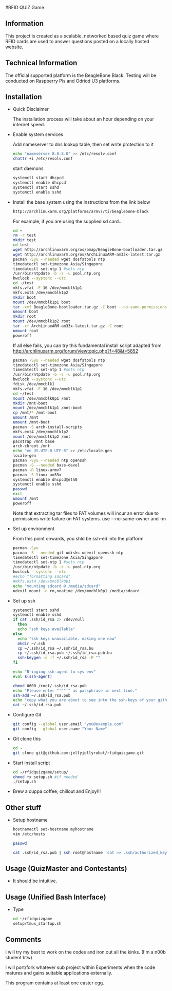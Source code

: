 #RFID QUIZ Game


## Information

This project is created as a scalable, networked based quiz game where RFID cards are used to answer questions posted on a locally hosted website.

## Technical Information

The official supported platform is the BeagleBone Black.
Testing will be conducted on Raspberry Pis and Odriod U3 platforms.

## Installation

- Quick Disclaimer

  The installation process will take about an hour depending on your internet speed.

- Enable system services

  Add nameserver to dns lookup table, then set write protection to it

  ```sh
  echo "nameserver 8.8.8.8" >> /etc/resolv.conf
  chattr +i /etc/resolv.conf
  ```

  start daemons

  ```sh
  systemctl start dhcpcd
  systemctl enable dhcpcd
  systemctl start sshd
  systemctl enable sshd
  ```

- Install the base system using the instructions from the link below

  ```html
  http://archlinuxarm.org/platforms/armv7/ti/beaglebone-black
  ```

  For example, if you are using the supplied sd card...

  ```sh
  cd ~
  rm -r test
  mkdir test
  cd test
  wget http://archlinuxarm.org/os/omap/BeagleBone-bootloader.tar.gz
  wget http://archlinuxarm.org/os/ArchLinuxARM-am33x-latest.tar.gz
  pacman -Syu --needed wget dosfstools ntp
  timedatectl set-timezone Asia/Singapore
  timedatectl set-ntp 1 #sets ntp
  /usr/bin/ntpdate -b -s -u pool.ntp.org
  hwclock --systohc --utc
  cd ~/test
  mkfs.vfat -F 16 /dev/mmcblk1p1
  mkfs.ext4 /dev/mmcblk1p2
  mkdir boot
  mount /dev/mmcblk1p1 boot
  tar -xvf BeagleBone-bootloader.tar.gz -C boot --no-same-permissions --no-same-owner --touch
  umount boot
  mkdir root
  mount /dev/mmcblk1p2 root
  tar -xf ArchLinuxARM-am33x-latest.tar.gz -C root
  umount root
  poweroff
  ```

  If all else fails, you can try this fundamental install script adapted from http://archlinuxarm.org/forum/viewtopic.php?f=48&t=5852

  ```sh
  pacman -Syu --needed wget dosfstools ntp
  timedatectl set-timezone Asia/Singapore
  timedatectl set-ntp 1 #sets ntp
  /usr/bin/ntpdate -b -s -u pool.ntp.org
  hwclock --systohc --utc
  fdisk /dev/mmcblk1
  mkfs.vfat -F 16 /dev/mmcblk1p1
  cd ~/test
  mount /dev/mmcblk0p1 /mnt
  mkdir /mnt-boot
  mount /dev/mmcblk1p1 /mnt-boot
  cp /mnt/* /mnt-boot
  umount /mnt
  umount /mnt-boot
  pacman -S arch-install-scripts
  mkfs.ext4 /dev/mmcblk1p2
  mount /dev/mmcblk1p2 /mnt
  pacstrap /mnt base
  arch-chroot /mnt
  echo "en_US.UTF-8 UTF-8" >> /etc/locale.gen
  locale-gen
  pacman -Syu --needed ntp openssh
  pacman -S --needed base-devel
  pacman -R linux-armv7
  pacman -S linux-am33x
  systemctl enable dhcpcd@eth0
  systemctl enable sshd
  passwd
  exit
  umount /mnt
  poweroff
  ```

  Note that extracting tar files to FAT volumes will incur an error due to permissions write failure on FAT systems. use --no-same-owner and -m

- Set up environment

  From this point onwards, you shld be ssh-ed into the plafform

  ```sh
  pacman -Syu
  pacman -S --needed git udisks udevil openssh ntp
  timedatectl set-timezone Asia/Singapore
  timedatectl set-ntp 1 #sets ntp
  /usr/bin/ntpdate -b -s -u pool.ntp.org
  hwclock --systohc --utc
  #echo "formatting sdcard"
  #mkfs.ext4 /dev/mmcblk0p1
  echo "mounting sdcard @ /media/sdcard"
  udevil mount -o ro,noatime /dev/mmcblk0p1 /media/sdcard
  ```


- Set up ssh

  ```sh
  systemctl start sshd
  systemctl enable sshd
  if cat .ssh/id_rsa 2> /dev/null
    then
    echo "ssh keys available"
  else
    echo "ssh keys unavailable. making one now"
    mkdir ~/.ssh
    cp ~/.ssh/id_rsa ~/.ssh/id_rsa.bu
    cp ~/.ssh/id_rsa.pub ~/.ssh/id_rsa.pub.bu
    ssh-keygen -q -f ~/.ssh/id_rsa -P ""
  fi

  echo "Bringing ssh-agent to sys env"
  eval $(ssh-agent)

  chmod 0600 /root/.ssh/id_rsa.pub
  echo "Please enter "'""'" as passphrase in next line."
  ssh-add ~/.ssh/id_rsa.pub
  echo "copy what you are about to see into the ssh-keys of your github account"
  cat ~/.ssh/id_rsa.pub
  ```

- Configure Git

  ```sh
  git config --global user.email "you@example.com"
  git config --global user.name "Your Name"
  ```

- Git clone this
  ```sh
  cd ~
  git clone git@github.com:jellyjellyrobot/rfidquizgame.git
  ```

- Start install script

  ```sh
  cd ~/rfidquizgame/setup/
  chmod +x setup.sh #if needed
  ./setup.sh
  ```

- Brew a cuppa coffee, chillout and Enjoy!!!

## Other stuff

- Setup hostname

  ```sh
  hostnamectl set-hostname myhostname
  vim /etc/hosts

  passwd

  cat .ssh/id_rsa.pub | ssh root@hostname 'cat >> .ssh/authorized_keys'
  ```

## Usage (QuizMaster and Contestants)

- It should be intuitive.

## Usage (Unified Bash Interface)

- Type

  ```sh
  cd ~/rfidquizgame
  setup/tmux_startup.sh
  ```



## Comments

I will try my best to work on the codes and iron out all the kinks. (I'm a n00b student btw)

I will port/fork whatever sub project within Experiments when the code matures and gains suitable applications externally.

This program contains at least one easter egg.

